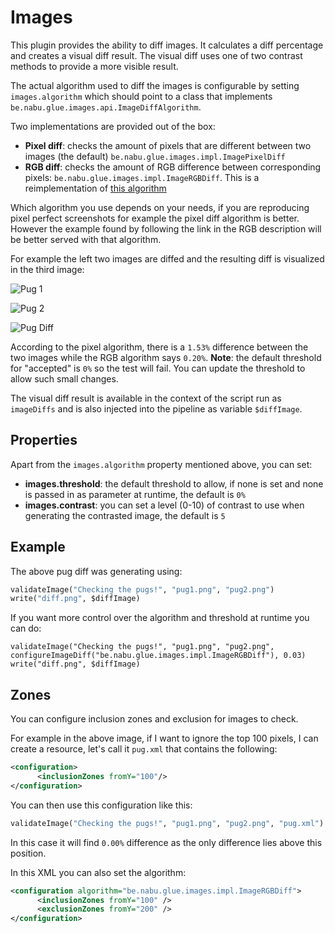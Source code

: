# Images

This plugin provides the ability to diff images. It calculates a diff percentage and creates a visual diff result. The visual diff uses one of two contrast methods to provide a more visible result.

The actual algorithm used to diff the images is configurable by setting ``images.algorithm`` which should point to a class that implements ``be.nabu.glue.images.api.ImageDiffAlgorithm``.

Two implementations are provided out of the box:

- **Pixel diff**: checks the amount of pixels that are different between two images (the default) ``be.nabu.glue.images.impl.ImagePixelDiff``
- **RGB diff**: checks the amount of RGB difference between corresponding pixels: ``be.nabu.glue.images.impl.ImageRGBDiff``. This is a reimplementation of [this algorithm](http://rosettacode.org/wiki/Percentage_difference_between_images#Java)

Which algorithm you use depends on your needs, if you are reproducing pixel perfect screenshots for example the pixel diff algorithm is better. However the example found by following the link in the RGB description will be better served with that algorithm.

For example the left two images are diffed and the resulting diff is visualized in the third image:

![Pug 1](https://github.com/nablex/glue-images/blob/master/pug1.png)

![Pug 2](https://github.com/nablex/glue-images/blob/master/pug2.png)

![Pug Diff](https://github.com/nablex/glue-images/blob/master/pug-diff.png)

According to the pixel algorithm, there is a ``1.53%`` difference between the two images while the RGB algorithm says ``0.20%``. **Note**: the default threshold for "accepted" is ``0%`` so the test will fail. You can update the threshold to allow such small changes.

The visual diff result is available in the context of the script run as ``imageDiffs`` and is also injected into the pipeline as variable ``$diffImage``.

## Properties

Apart from the ``images.algorithm`` property mentioned above, you can set:

- **images.threshold**: the default threshold to allow, if none is set and none is passed in as parameter at runtime, the default is ``0%``
- **images.contrast**: you can set a level (0-10) of contrast to use when generating the contrasted image, the default is ``5``

## Example

The above pug diff was generating using:

```python
validateImage("Checking the pugs!", "pug1.png", "pug2.png")
write("diff.png", $diffImage)
```

If you want more control over the algorithm and threshold at runtime you can do:

```glue
validateImage("Checking the pugs!", "pug1.png", "pug2.png", configureImageDiff("be.nabu.glue.images.impl.ImageRGBDiff"), 0.03)
write("diff.png", $diffImage)
```

## Zones

You can configure inclusion zones and exclusion for images to check.

For example in the above image, if I want to ignore the top 100 pixels, I can create a resource, let's call it ``pug.xml`` that contains the following:

```xml
<configuration>
	  <inclusionZones fromY="100"/>
</configuration>
```

You can then use this configuration like this:

```python
validateImage("Checking the pugs!", "pug1.png", "pug2.png", "pug.xml")
```

In this case it will find ``0.00%`` difference as the only difference lies above this position.

In this XML you can also set the algorithm:

```xml
<configuration algorithm="be.nabu.glue.images.impl.ImageRGBDiff">
	  <inclusionZones fromY="100" />
	  <exclusionZones fromY="200" />
</configuration>
```
